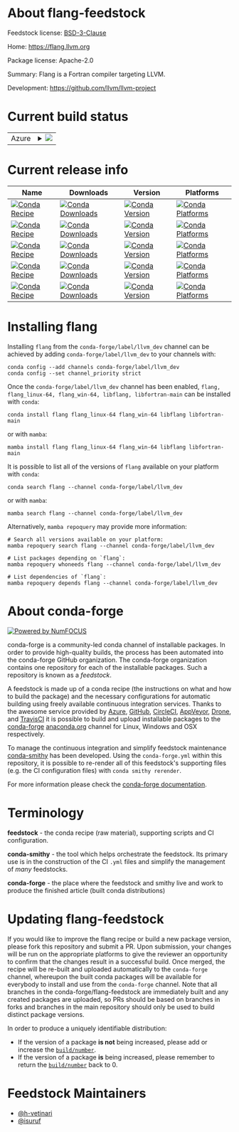 About flang-feedstock
=====================

Feedstock license: [BSD-3-Clause](https://github.com/conda-forge/flang-feedstock/blob/main/LICENSE.txt)

Home: https://flang.llvm.org

Package license: Apache-2.0

Summary: Flang is a Fortran compiler targeting LLVM.

Development: https://github.com/llvm/llvm-project

Current build status
====================


<table>
    
  <tr>
    <td>Azure</td>
    <td>
      <details>
        <summary>
          <a href="https://dev.azure.com/conda-forge/feedstock-builds/_build/latest?definitionId=2931&branchName=main">
            <img src="https://dev.azure.com/conda-forge/feedstock-builds/_apis/build/status/flang-feedstock?branchName=main">
          </a>
        </summary>
        <table>
          <thead><tr><th>Variant</th><th>Status</th></tr></thead>
          <tbody><tr>
              <td>linux_64</td>
              <td>
                <a href="https://dev.azure.com/conda-forge/feedstock-builds/_build/latest?definitionId=2931&branchName=main">
                  <img src="https://dev.azure.com/conda-forge/feedstock-builds/_apis/build/status/flang-feedstock?branchName=main&jobName=linux&configuration=linux%20linux_64_" alt="variant">
                </a>
              </td>
            </tr><tr>
              <td>win_64</td>
              <td>
                <a href="https://dev.azure.com/conda-forge/feedstock-builds/_build/latest?definitionId=2931&branchName=main">
                  <img src="https://dev.azure.com/conda-forge/feedstock-builds/_apis/build/status/flang-feedstock?branchName=main&jobName=win&configuration=win%20win_64_" alt="variant">
                </a>
              </td>
            </tr>
          </tbody>
        </table>
      </details>
    </td>
  </tr>
</table>

Current release info
====================

| Name | Downloads | Version | Platforms |
| --- | --- | --- | --- |
| [![Conda Recipe](https://img.shields.io/badge/recipe-flang-green.svg)](https://anaconda.org/conda-forge/flang) | [![Conda Downloads](https://img.shields.io/conda/dn/conda-forge/flang.svg)](https://anaconda.org/conda-forge/flang) | [![Conda Version](https://img.shields.io/conda/vn/conda-forge/flang.svg)](https://anaconda.org/conda-forge/flang) | [![Conda Platforms](https://img.shields.io/conda/pn/conda-forge/flang.svg)](https://anaconda.org/conda-forge/flang) |
| [![Conda Recipe](https://img.shields.io/badge/recipe-flang_linux--64-green.svg)](https://anaconda.org/conda-forge/flang_linux-64) | [![Conda Downloads](https://img.shields.io/conda/dn/conda-forge/flang_linux-64.svg)](https://anaconda.org/conda-forge/flang_linux-64) | [![Conda Version](https://img.shields.io/conda/vn/conda-forge/flang_linux-64.svg)](https://anaconda.org/conda-forge/flang_linux-64) | [![Conda Platforms](https://img.shields.io/conda/pn/conda-forge/flang_linux-64.svg)](https://anaconda.org/conda-forge/flang_linux-64) |
| [![Conda Recipe](https://img.shields.io/badge/recipe-flang_win--64-green.svg)](https://anaconda.org/conda-forge/flang_win-64) | [![Conda Downloads](https://img.shields.io/conda/dn/conda-forge/flang_win-64.svg)](https://anaconda.org/conda-forge/flang_win-64) | [![Conda Version](https://img.shields.io/conda/vn/conda-forge/flang_win-64.svg)](https://anaconda.org/conda-forge/flang_win-64) | [![Conda Platforms](https://img.shields.io/conda/pn/conda-forge/flang_win-64.svg)](https://anaconda.org/conda-forge/flang_win-64) |
| [![Conda Recipe](https://img.shields.io/badge/recipe-libflang-green.svg)](https://anaconda.org/conda-forge/libflang) | [![Conda Downloads](https://img.shields.io/conda/dn/conda-forge/libflang.svg)](https://anaconda.org/conda-forge/libflang) | [![Conda Version](https://img.shields.io/conda/vn/conda-forge/libflang.svg)](https://anaconda.org/conda-forge/libflang) | [![Conda Platforms](https://img.shields.io/conda/pn/conda-forge/libflang.svg)](https://anaconda.org/conda-forge/libflang) |
| [![Conda Recipe](https://img.shields.io/badge/recipe-libfortran--main-green.svg)](https://anaconda.org/conda-forge/libfortran-main) | [![Conda Downloads](https://img.shields.io/conda/dn/conda-forge/libfortran-main.svg)](https://anaconda.org/conda-forge/libfortran-main) | [![Conda Version](https://img.shields.io/conda/vn/conda-forge/libfortran-main.svg)](https://anaconda.org/conda-forge/libfortran-main) | [![Conda Platforms](https://img.shields.io/conda/pn/conda-forge/libfortran-main.svg)](https://anaconda.org/conda-forge/libfortran-main) |

Installing flang
================

Installing `flang` from the `conda-forge/label/llvm_dev` channel can be achieved by adding `conda-forge/label/llvm_dev` to your channels with:

```
conda config --add channels conda-forge/label/llvm_dev
conda config --set channel_priority strict
```

Once the `conda-forge/label/llvm_dev` channel has been enabled, `flang, flang_linux-64, flang_win-64, libflang, libfortran-main` can be installed with `conda`:

```
conda install flang flang_linux-64 flang_win-64 libflang libfortran-main
```

or with `mamba`:

```
mamba install flang flang_linux-64 flang_win-64 libflang libfortran-main
```

It is possible to list all of the versions of `flang` available on your platform with `conda`:

```
conda search flang --channel conda-forge/label/llvm_dev
```

or with `mamba`:

```
mamba search flang --channel conda-forge/label/llvm_dev
```

Alternatively, `mamba repoquery` may provide more information:

```
# Search all versions available on your platform:
mamba repoquery search flang --channel conda-forge/label/llvm_dev

# List packages depending on `flang`:
mamba repoquery whoneeds flang --channel conda-forge/label/llvm_dev

# List dependencies of `flang`:
mamba repoquery depends flang --channel conda-forge/label/llvm_dev
```


About conda-forge
=================

[![Powered by
NumFOCUS](https://img.shields.io/badge/powered%20by-NumFOCUS-orange.svg?style=flat&colorA=E1523D&colorB=007D8A)](https://numfocus.org)

conda-forge is a community-led conda channel of installable packages.
In order to provide high-quality builds, the process has been automated into the
conda-forge GitHub organization. The conda-forge organization contains one repository
for each of the installable packages. Such a repository is known as a *feedstock*.

A feedstock is made up of a conda recipe (the instructions on what and how to build
the package) and the necessary configurations for automatic building using freely
available continuous integration services. Thanks to the awesome service provided by
[Azure](https://azure.microsoft.com/en-us/services/devops/), [GitHub](https://github.com/),
[CircleCI](https://circleci.com/), [AppVeyor](https://www.appveyor.com/),
[Drone](https://cloud.drone.io/welcome), and [TravisCI](https://travis-ci.com/)
it is possible to build and upload installable packages to the
[conda-forge](https://anaconda.org/conda-forge) [anaconda.org](https://anaconda.org/)
channel for Linux, Windows and OSX respectively.

To manage the continuous integration and simplify feedstock maintenance
[conda-smithy](https://github.com/conda-forge/conda-smithy) has been developed.
Using the ``conda-forge.yml`` within this repository, it is possible to re-render all of
this feedstock's supporting files (e.g. the CI configuration files) with ``conda smithy rerender``.

For more information please check the [conda-forge documentation](https://conda-forge.org/docs/).

Terminology
===========

**feedstock** - the conda recipe (raw material), supporting scripts and CI configuration.

**conda-smithy** - the tool which helps orchestrate the feedstock.
                   Its primary use is in the construction of the CI ``.yml`` files
                   and simplify the management of *many* feedstocks.

**conda-forge** - the place where the feedstock and smithy live and work to
                  produce the finished article (built conda distributions)


Updating flang-feedstock
========================

If you would like to improve the flang recipe or build a new
package version, please fork this repository and submit a PR. Upon submission,
your changes will be run on the appropriate platforms to give the reviewer an
opportunity to confirm that the changes result in a successful build. Once
merged, the recipe will be re-built and uploaded automatically to the
`conda-forge` channel, whereupon the built conda packages will be available for
everybody to install and use from the `conda-forge` channel.
Note that all branches in the conda-forge/flang-feedstock are
immediately built and any created packages are uploaded, so PRs should be based
on branches in forks and branches in the main repository should only be used to
build distinct package versions.

In order to produce a uniquely identifiable distribution:
 * If the version of a package **is not** being increased, please add or increase
   the [``build/number``](https://docs.conda.io/projects/conda-build/en/latest/resources/define-metadata.html#build-number-and-string).
 * If the version of a package **is** being increased, please remember to return
   the [``build/number``](https://docs.conda.io/projects/conda-build/en/latest/resources/define-metadata.html#build-number-and-string)
   back to 0.

Feedstock Maintainers
=====================

* [@h-vetinari](https://github.com/h-vetinari/)
* [@isuruf](https://github.com/isuruf/)

